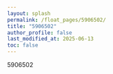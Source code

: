 ```yaml
---
layout: splash
permalink: /float_pages/5906502/
title: "5906502"
author_profile: false
last_modified_at: 2025-06-13
toc: false
---
```

 
5906502

